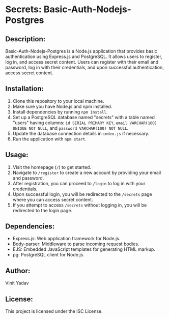 # Secrets: Basic-Auth-Nodejs-Postgres

## Description:
Basic-Auth-Nodejs-Postgres is a Node.js application that provides basic authentication using Express.js and PostgreSQL. It allows users to register, log in, and access secret content. Users can register with their email and password, log in with their credentials, and upon successful authentication, access secret content.

## Installation:
1. Clone this repository to your local machine.
2. Make sure you have Node.js and npm installed.
3. Install dependencies by running `npm install`.
4. Set up a PostgreSQL database named "secrets" with a table named "users" having columns: `id SERIAL PRIMARY KEY`, `email VARCHAR(100) UNIQUE NOT NULL`, and `password VARCHAR(100) NOT NULL`.
5. Update the database connection details in `index.js` if necessary.
6. Run the application with `npm start`.

## Usage:
1. Visit the homepage (`/`) to get started.
2. Navigate to `/register` to create a new account by providing your email and password.
3. After registration, you can proceed to `/login` to log in with your credentials.
4. Upon successful login, you will be redirected to the `/secrets` page where you can access secret content.
5. If you attempt to access `/secrets` without logging in, you will be redirected to the login page.

## Dependencies:
- Express.js: Web application framework for Node.js.
- Body-parser: Middleware to parse incoming request bodies.
- EJS: Embedded JavaScript templates for generating HTML markup.
- pg: PostgreSQL client for Node.js.

## Author:
Vinit Yadav

## License:
This project is licensed under the ISC License.
